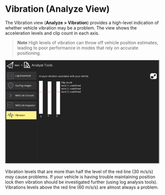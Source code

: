 # Vibration (Analyze View)

The Vibration view (**Analyze > Vibration**) provides a high-level indication of whether vehicle vibration may be a problem.
The view shows the acceleration levels and clip count in each axis.

> **Note** High levels of vibration can throw off vehicle position estimates, leading to poor performance in modes that rely on accurate positioning.

![Vibration Analyze screen](../../assets/analyze/vibration.png)

Vibration levels that are more than half the level of the red line (30 m/s/s) _may_ cause problems.
If your vehicle is having trouble maintaining position lock then vibration should be investigated further (using log analysis tools).
Vibrations levels above the red line (60 m/s/s) are almost always a problem.



